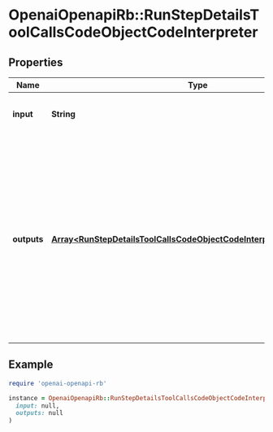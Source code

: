 # OpenaiOpenapiRb::RunStepDetailsToolCallsCodeObjectCodeInterpreter

## Properties

| Name | Type | Description | Notes |
| ---- | ---- | ----------- | ----- |
| **input** | **String** | The input to the Code Interpreter tool call. |  |
| **outputs** | [**Array&lt;RunStepDetailsToolCallsCodeObjectCodeInterpreterOutputsInner&gt;**](RunStepDetailsToolCallsCodeObjectCodeInterpreterOutputsInner.md) | The outputs from the Code Interpreter tool call. Code Interpreter can output one or more items, including text (&#x60;logs&#x60;) or images (&#x60;image&#x60;). Each of these are represented by a different object type. |  |

## Example

```ruby
require 'openai-openapi-rb'

instance = OpenaiOpenapiRb::RunStepDetailsToolCallsCodeObjectCodeInterpreter.new(
  input: null,
  outputs: null
)
```

